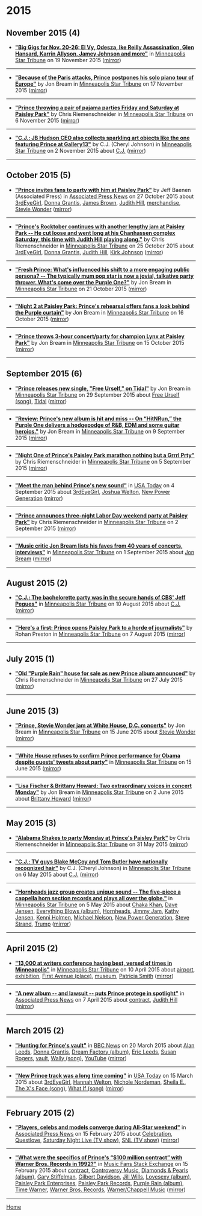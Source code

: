 # 2015

## November 2015 (4)

 - [**"Big Gigs for Nov. 20-26: El Vy, Odesza, Ike Reilly Assassination, Glen Hansard, Karrin Allyson, Jamey Johnson and more"**](http://www.startribune.com/the-big-gigs-for-nov-20-26-el-vy-odesza-ike-reilly-assassination-glen-hansard-karrin-allyson-jamey-johnson-and-more/351814661/) in [Minneapolis Star Tribune](http://www.startribune.com/) on 19 November 2015 ([mirror](https://web.archive.org/web/*/http://www.startribune.com/the-big-gigs-for-nov-20-26-el-vy-odesza-ike-reilly-assassination-glen-hansard-karrin-allyson-jamey-johnson-and-more/351814661/))

----

 - [**"Because of the Paris attacks, Prince postpones his solo piano tour of Europe"**](http://www.startribune.com/because-of-the-paris-attacks-prince-postpones-his-solo-piano-tour-of-europe/350921721/) by Jon Bream in [Minneapolis Star Tribune](http://www.startribune.com/) on 17 November 2015 ([mirror](https://web.archive.org/web/*/http://www.startribune.com/because-of-the-paris-attacks-prince-postpones-his-solo-piano-tour-of-europe/350921721/))

----

 - [**"Prince throwing a pair of pajama parties Friday and Saturday at Paisley Park"**](http://www.startribune.com/prince-throwing-a-pair-of-pajama-parties-friday-and-saturday-at-paisley-park/341823141/) by Chris Riemenschneider in [Minneapolis Star Tribune](http://www.startribune.com/) on 6 November 2015 ([mirror](https://web.archive.org/web/*/http://www.startribune.com/prince-throwing-a-pair-of-pajama-parties-friday-and-saturday-at-paisley-park/341823141/))

----

 - [**"C.J.: JB Hudson CEO also collects sparkling art objects like the one featuring Prince at Gallery13"**](http://www.startribune.com/c-j-jb-hudson-ceo-also-collects-sparkling-art-objects-like-the-one-featuring-prince-at-gallery13/339637352/) by C.J. (Cheryl Johnson) in [Minneapolis Star Tribune](http://www.startribune.com/) on 2 November 2015 about [C.J.](../../topics/c-j/index.md) ([mirror](https://web.archive.org/web/*/http://www.startribune.com/c-j-jb-hudson-ceo-also-collects-sparkling-art-objects-like-the-one-featuring-prince-at-gallery13/339637352/))

----

## October 2015 (5)

 - [**"Prince invites fans to party with him at Paisley Park"**](https://apnews.com/93c56737c5344b9597794d00449d08e3) by Jeff Baenen (Associated Press) in [Associated Press News](https://apnews.com/) on 27 October 2015 about [3rdEyeGirl](../../topics/3rdeyegirl/index.md), [Donna Grantis](../../topics/donna-grantis/index.md), [James Brown](../../topics/james-brown/index.md), [Judith Hill](../../topics/judith-hill/index.md), [merchandise](../../topics/merchandise/index.md), [Stevie Wonder](../../topics/stevie-wonder/index.md) ([mirror](https://web.archive.org/web/*/https://apnews.com/93c56737c5344b9597794d00449d08e3))

----

 - [**"Prince's Rocktober continues with another lengthy jam at Paisley Park -- He cut loose and went long at his Chanhassen complex Saturday, this time with Judith Hill playing along."**](http://www.startribune.com/prince-s-rocktober-continues-with-another-lengthy-jam-at-paisley-park/336882621/) by Chris Riemenschneider in [Minneapolis Star Tribune](http://www.startribune.com/) on 25 October 2015 about [3rdEyeGirl](../../topics/3rdeyegirl/index.md), [Donna Grantis](../../topics/donna-grantis/index.md), [Judith Hill](../../topics/judith-hill/index.md), [Kirk Johnson](../../topics/kirk-johnson/index.md) ([mirror](https://web.archive.org/web/*/http://www.startribune.com/prince-s-rocktober-continues-with-another-lengthy-jam-at-paisley-park/336882621/))

----

 - [**"Fresh Prince: What's influenced his shift to a more engaging public persona? -- The typically mum pop star is now a jovial, talkative party thrower. What's come over the Purple One?"**](http://www.startribune.com/the-fresh-prince-what-s-influenced-his-shift-to-a-more-engaging-public-persona/335082341/) by Jon Bream in [Minneapolis Star Tribune](http://www.startribune.com/) on 21 October 2015 ([mirror](https://web.archive.org/web/*/http://www.startribune.com/the-fresh-prince-what-s-influenced-his-shift-to-a-more-engaging-public-persona/335082341/))

----

 - [**"Night 2 at Paisley Park: Prince's rehearsal offers fans a look behind the Purple curtain"**](http://www.startribune.com/night-2-at-paisley-park-prince-s-rehearsal-offers-fans-a-look-behind-the-purple-curtain/333162901/) by Jon Bream in [Minneapolis Star Tribune](http://www.startribune.com/) on 16 October 2015 ([mirror](https://web.archive.org/web/*/http://www.startribune.com/night-2-at-paisley-park-prince-s-rehearsal-offers-fans-a-look-behind-the-purple-curtain/333162901/))

----

 - [**"Prince throws 3-hour concert/party for champion Lynx at Paisley Park"**](http://www.startribune.com/prince-throws-3-hour-concert-party-for-champion-lynx-at-paisley-park/333016441/) by Jon Bream in [Minneapolis Star Tribune](http://www.startribune.com/) on 15 October 2015 ([mirror](https://web.archive.org/web/*/http://www.startribune.com/prince-throws-3-hour-concert-party-for-champion-lynx-at-paisley-park/333016441/))

----

## September 2015 (6)

 - [**"Prince releases new single, "Free Urself," on Tidal"**](http://www.startribune.com/prince-releases-new-single-free-urself-on-tidal/329887771/) by Jon Bream in [Minneapolis Star Tribune](http://www.startribune.com/) on 29 September 2015 about [Free Urself (song)](../../topics/song/free-urself/index.md), [Tidal](../../topics/tidal/index.md) ([mirror](https://web.archive.org/web/*/http://www.startribune.com/prince-releases-new-single-free-urself-on-tidal/329887771/))

----

 - [**"Review: Prince's new album is hit and miss -- On “HitNRun,” the Purple One delivers a hodgepodge of R&B, EDM and some guitar heroics."**](http://www.startribune.com/review-prince-s-new-album-is-hit-and-miss/325974271/) by Jon Bream in [Minneapolis Star Tribune](http://www.startribune.com/) on 9 September 2015 ([mirror](https://web.archive.org/web/*/http://www.startribune.com/review-prince-s-new-album-is-hit-and-miss/325974271/))

----

 - [**"Night One of Prince's Paisley Park marathon nothing but a Grrrl Prty"**](http://www.startribune.com/night-one-of-prince-s-paisley-park-marathon-nothing-but-a-grrrl-prty/324743321/) by Chris Riemenschneider in [Minneapolis Star Tribune](http://www.startribune.com/) on 5 September 2015 ([mirror](https://web.archive.org/web/*/http://www.startribune.com/night-one-of-prince-s-paisley-park-marathon-nothing-but-a-grrrl-prty/324743321/))

----

 - [**"Meet the man behind Prince's new sound"**](https://usatoday.com/story/life/music/2015/09/03/meet-man-behind-princes-new-sound/71600344/) in [USA Today](https://usatoday.com/) on 4 September 2015 about [3rdEyeGirl](../../topics/3rdeyegirl/index.md), [Joshua Welton](../../topics/joshua-welton/index.md), [New Power Generation](../../topics/new-power-generation/index.md) ([mirror](https://web.archive.org/web/*/https://usatoday.com/story/life/music/2015/09/03/meet-man-behind-princes-new-sound/71600344/))

----

 - [**"Prince announces three-night Labor Day weekend party at Paisley Park"**](http://www.startribune.com/prince-announces-three-night-labor-day-weekend-party-at-paisley-park/323932531/) by Chris Riemenschneider in [Minneapolis Star Tribune](http://www.startribune.com/) on 2 September 2015 ([mirror](https://web.archive.org/web/*/http://www.startribune.com/prince-announces-three-night-labor-day-weekend-party-at-paisley-park/323932531/))

----

 - [**"Music critic Jon Bream lists his faves from 40 years of concerts, interviews"**](http://www.startribune.com/music-critic-jon-bream-lists-his-faves-from-40-years-of-concerts-and-interviews/323509361/) in [Minneapolis Star Tribune](http://www.startribune.com/) on 1 September 2015 about [Jon Bream](../../topics/jon-bream/index.md) ([mirror](https://web.archive.org/web/*/http://www.startribune.com/music-critic-jon-bream-lists-his-faves-from-40-years-of-concerts-and-interviews/323509361/))

----

## August 2015 (2)

 - [**"C.J.: The bachelorette party was in the secure hands of CBS' Jeff Pegues"**](http://www.startribune.com/c-j-the-bachelorette-party-was-in-the-secure-hands-of-cbs-jeff-pegues/321326941/) in [Minneapolis Star Tribune](http://www.startribune.com/) on 10 August 2015 about [C.J.](../../topics/c-j/index.md) ([mirror](https://web.archive.org/web/*/http://www.startribune.com/c-j-the-bachelorette-party-was-in-the-secure-hands-of-cbs-jeff-pegues/321326941/))

----

 - [**"Here's a first: Prince opens Paisley Park to a horde of journalists"**](http://www.startribune.com/here-s-a-first-prince-opens-paisley-park-to-a-horde-of-journalists/321074861/) by Rohan Preston in [Minneapolis Star Tribune](http://www.startribune.com/) on 7 August 2015 ([mirror](https://web.archive.org/web/*/http://www.startribune.com/here-s-a-first-prince-opens-paisley-park-to-a-horde-of-journalists/321074861/))

----

## July 2015 (1)

 - [**"Old "Purple Rain" house for sale as new Prince album announced"**](http://www.startribune.com/old-purple-rain-house-for-sale-as-new-prince-album-announced/318663971/) by Chris Riemenschneider in [Minneapolis Star Tribune](http://www.startribune.com/) on 27 July 2015 ([mirror](https://web.archive.org/web/*/http://www.startribune.com/old-purple-rain-house-for-sale-as-new-prince-album-announced/318663971/))

----

## June 2015 (3)

 - [**"Prince, Stevie Wonder jam at White House, D.C. concerts"**](http://www.startribune.com/prince-stevie-wonder-jam-at-white-house-at-d-c-concerts/307329581/) by Jon Bream in [Minneapolis Star Tribune](http://www.startribune.com/) on 15 June 2015 about [Stevie Wonder](../../topics/stevie-wonder/index.md) ([mirror](https://web.archive.org/web/*/http://www.startribune.com/prince-stevie-wonder-jam-at-white-house-at-d-c-concerts/307329581/))

----

 - [**"White House refuses to confirm Prince performance for Obama despite guests' tweets about party"**](http://www.startribune.com/white-house-won-t-confirm-prince-performed-for-obama/307405311/) in [Minneapolis Star Tribune](http://www.startribune.com/) on 15 June 2015 ([mirror](https://web.archive.org/web/*/http://www.startribune.com/white-house-won-t-confirm-prince-performed-for-obama/307405311/))

----

 - [**"Lisa Fischer & Brittany Howard: Two extraordinary voices in concert Monday"**](http://www.startribune.com/lisa-fischer-brittany-howard-two-extraordinary-voices-in-concert-monday/305794671/) by Jon Bream in [Minneapolis Star Tribune](http://www.startribune.com/) on 2 June 2015 about [Brittany Howard](../../topics/brittany-howard/index.md) ([mirror](https://web.archive.org/web/*/http://www.startribune.com/lisa-fischer-brittany-howard-two-extraordinary-voices-in-concert-monday/305794671/))

----

## May 2015 (3)

 - [**"Alabama Shakes to party Monday at Prince's Paisley Park"**](http://www.startribune.com/alabama-shakes-stick-around-for-a-monday-gig-at-prince-s-paisley-park/305620631/) by Chris Riemenschneider in [Minneapolis Star Tribune](http://www.startribune.com/) on 31 May 2015 ([mirror](https://web.archive.org/web/*/http://www.startribune.com/alabama-shakes-stick-around-for-a-monday-gig-at-prince-s-paisley-park/305620631/))

----

 - [**"C.J.: TV guys Blake McCoy and Tom Butler have nationally recognized hair"**](http://www.startribune.com/c-j-tv-guys-blake-mccoy-and-tom-butler-have-nationally-recognized-hair/302847421/) by C.J. (Cheryl Johnson) in [Minneapolis Star Tribune](http://www.startribune.com/) on 6 May 2015 about [C.J.](../../topics/c-j/index.md) ([mirror](https://web.archive.org/web/*/http://www.startribune.com/c-j-tv-guys-blake-mccoy-and-tom-butler-have-nationally-recognized-hair/302847421/))

----

 - [**"Hornheads jazz group creates unique sound -- The five-piece a cappella horn section records and plays all over the globe."**](http://www.startribune.com/hornheads-jazz-group-creates-unique-sound/302567351/) in [Minneapolis Star Tribune](http://www.startribune.com/) on 5 May 2015 about [Chaka Khan](../../topics/chaka-khan/index.md), [Dave Jensen](../../topics/dave-jensen/index.md), [Everything Blows (album)](../../topics/album/everything-blows/index.md), [Hornheads](../../topics/hornheads/index.md), [Jimmy Jam](../../topics/jimmy-jam/index.md), [Kathy Jensen](../../topics/kathy-jensen/index.md), [Kenni Holmen](../../topics/kenni-holmen/index.md), [Michael Nelson](../../topics/michael-nelson/index.md), [New Power Generation](../../topics/new-power-generation/index.md), [Steve Strand](../../topics/steve-strand/index.md), [Trump](../../topics/trump/index.md) ([mirror](https://web.archive.org/web/*/http://www.startribune.com/hornheads-jazz-group-creates-unique-sound/302567351/))

----

## April 2015 (2)

 - [**"13,000 at writers conference having best, versed of times in Minneapolis"**](http://www.startribune.com/13-000-at-writers-conference-having-best-versed-of-times/299262081/) in [Minneapolis Star Tribune](http://www.startribune.com/) on 10 April 2015 about [airport](../../topics/airport/index.md), [exhibition](../../topics/exhibition/index.md), [First Avenue (place)](../../topics/place/first-avenue/index.md), [museum](../../topics/museum/index.md), [Patricia Smith](../../topics/patricia-smith/index.md) ([mirror](https://web.archive.org/web/*/http://www.startribune.com/13-000-at-writers-conference-having-best-versed-of-times/299262081/))

----

 - [**"A new album -- and lawsuit -- puts Prince protege in spotlight"**](https://apnews.com/491d81d7a2324c25b8b874ac6da01062) in [Associated Press News](https://apnews.com/) on 7 April 2015 about [contract](../../topics/contract/index.md), [Judith Hill](../../topics/judith-hill/index.md) ([mirror](https://web.archive.org/web/*/https://apnews.com/491d81d7a2324c25b8b874ac6da01062))

----

## March 2015 (2)

 - [**"Hunting for Prince's vault"**](https://www.bbc.com/news/magazine-31962180) in [BBC News](https://www.bbc.com/news/) on 20 March 2015 about [Alan Leeds](../../topics/alan-leeds/index.md), [Donna Grantis](../../topics/donna-grantis/index.md), [Dream Factory (album)](../../topics/album/dream-factory/index.md), [Eric Leeds](../../topics/eric-leeds/index.md), [Susan Rogers](../../topics/susan-rogers/index.md), [vault](../../topics/vault/index.md), [Wally (song)](../../topics/song/wally/index.md), [YouTube](../../topics/youtube/index.md) ([mirror](https://web.archive.org/web/*/https://www.bbc.com/news/magazine-31962180))

----

 - [**"New Prince track was a long time coming"**](https://usatoday.com/story/life/music/2015/03/14/new-prince-track-what-if-nichole-nordeman/24773895/) in [USA Today](https://usatoday.com/) on 15 March 2015 about [3rdEyeGirl](../../topics/3rdeyegirl/index.md), [Hannah Welton](../../topics/hannah-welton/index.md), [Nichole Nordeman](../../topics/nichole-nordeman/index.md), [Sheila E.](../../topics/sheila-e/index.md), [The X's Face (song)](../../topics/song/the-x-s-face/index.md), [What If (song)](../../topics/song/what-if/index.md) ([mirror](https://web.archive.org/web/*/https://usatoday.com/story/life/music/2015/03/14/new-prince-track-what-if-nichole-nordeman/24773895/))

----

## February 2015 (2)

 - [**"Players, celebs and models converge during All-Star weekend"**](https://apnews.com/ba65c68171c64269919a07e1d745ced6) in [Associated Press News](https://apnews.com/) on 15 February 2015 about [Celebration](../../topics/celebration/index.md), [Questlove](../../topics/questlove/index.md), [Saturday Night Live (TV show)](../../topics/tv-show/saturday-night-live/index.md), [SNL (TV show)](../../topics/tv-show/snl/index.md) ([mirror](https://web.archive.org/web/*/https://apnews.com/ba65c68171c64269919a07e1d745ced6))

----

 - [**"What were the specifics of Prince's “$100 million contract” with Warner Bros. Records in 1992?"**](https://musicfans.stackexchange.com/a/89/129) in [Music Fans Stack Exchange](https://musicfans.stackexchange.com/) on 15 February 2015 about [contract](../../topics/contract/index.md), [Controversy Music](../../topics/controversy-music/index.md), [Diamonds & Pearls (album)](../../topics/album/diamonds-pearls/index.md), [Gary Stiffelman](../../topics/gary-stiffelman/index.md), [Gilbert Davidson](../../topics/gilbert-davidson/index.md), [Jill Wills](../../topics/jill-wills/index.md), [Lovesexy (album)](../../topics/album/lovesexy/index.md), [Paisley Park Enterprises](../../topics/paisley-park-enterprises/index.md), [Paisley Park Records](../../topics/paisley-park-records/index.md), [Purple Rain (album)](../../topics/album/purple-rain/index.md), [Time Warner](../../topics/time-warner/index.md), [Warner Bros. Records](../../topics/warner-bros-records/index.md), [Warner/Chappell Music](../../topics/warner-chappell-music/index.md) ([mirror](https://web.archive.org/web/*/https://musicfans.stackexchange.com/a/89/129))

----

[Home](../)
